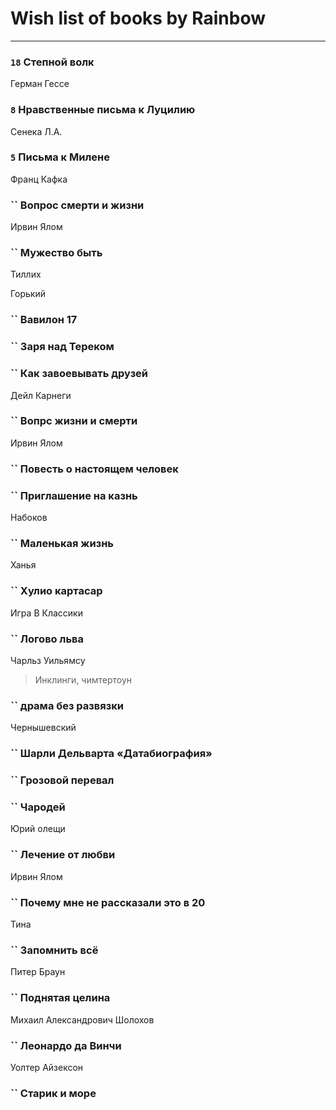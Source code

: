 # Wish list of books by Rainbow
---

### `18` Степной волк
Герман Гессе

### `8` Нравственные письма к Луцилию
Сенека Л.А.

### `5` Письма к Милене
Франц Кафка

### `` Вопрос смерти и жизни
Ирвин Ялом

### `` Мужество быть
Тиллих

Горький

### `` Вавилон 17

### `` Заря над Тереком

### `` Как завоевывать друзей
Дейл Карнеги

### `` Вопрс жизни и смерти
Ирвин Ялом

### `` Повесть о настоящем человек

### `` Приглашение на казнь
Набоков

### `` Маленькая жизнь
Ханья

### `` Хулио картасар
Игра В Классики

### `` Логово льва
Чарльз Уильямсу
> Инклинги, чимтертоун

### `` драма без развязки
Чернышевский

### `` Шарли Дельварта «Датабиография»

### `` Грозовой перевал

### `` Чародей
Юрий олещи

### `` Лечение от любви
Ирвин Ялом

### `` Почему мне не рассказали это в 20
Тина

### `` Запомнить всё
Питер Браун

### `` Поднятая целина
Михаил Александрович Шолохов

### `` Леонардо да Винчи
Уолтер Айзексон

### `` Старик и море


